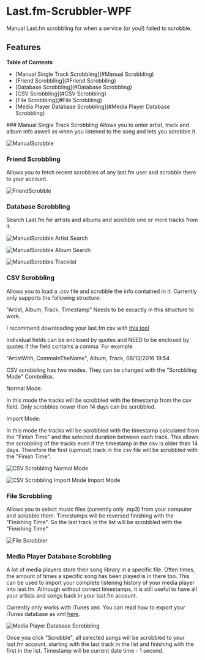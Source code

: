 # Last.fm-Scrubbler-WPF
Manual Last.fm scrobbling for when a service (or you!) failed to scrobble.

## Features

**Table of Contents**

- [Manual Single Track Scrobbling](#Manual Scrobbling)
- [Friend Scrobbling](#Friend Scrobbling)
- [Database Scrobbling](#Database Scrobbling)
- [CSV Scrobbling](#CSV Scrobbling)
- [File Scrobbling](#File Scrobbling)
- [Media Player Database Scrobbling](#Media Player Database Scrobbling)

<a name="Manual Scrobbling"/>
### Manual Single Track Scrobbling
Allows you to enter artist, track and album info aswell as when you listened to the song and lets you scrobble it.

![ManualScrobble](https://ibin.co/2jj4riPWJvZB.png)
<a name="Friend Scrobbling"/>
### Friend Scrobbling
Allows you to fetch recent scrobbles of any last.fm user and scrobble them to your account.

![FriendScrobble](https://imagebin.ca/2jj5WvbSDVRp/FriendScrobble.png)
<a name="Database Scrobbling"/>
### Database Scrobbling
Search Last.fm for artists and albums and scrobble one or more tracks from it.

![ManualScrobble Artist Search](https://ibin.co/2jj5mE7b1g6j.png)

![ManualScrobble Album Search](https://ibin.co/2jj5zxquKBgv.png)

![ManualScrobble Tracklist](https://ibin.co/2jj6BpRDoGFl.png)
<a name="CSV Scrobbling"/>
### CSV Scrobbling
Allows you to load a .csv file and scrobble the info contained in it.
Currently only supports the following structure:

"Artist, Album, Track, Timestamp"
Needs to be excactly in this structure to work.

I recommend downloading your last.fm csv with [this tool](http://benjaminbenben.com/lastfm-to-csv/)

Individual fields can be enclosed by quotes and NEED to be enclosed by quotes if the field contains a comma.
For example:

"ArtistWith, CommaInTheName", Album, Track, 06/13/2016 19:54 

CSV scrobbling has two modes. They can be changed with the "Scrobbling Mode" ComboBox.

Normal Mode:

In this mode the tracks will be scrobbled with the timestamp from the csv field. Only scrobbles newer than 14 days can be scrobbled.


Import Mode:

In this mode the tracks will be scrobbled with the timestamp calculated from the "Finish Time" and the selected duration between each track. This allows the scrobbling of the tracks even if the timestamp in the csv is older than 14 days. Therefore the first (upmost) track in the csv file will be scrobbled with the "Finish Time".

![CSV Scrobbling](https://ibin.co/2kAkY5hpYtEi.png)
Normal Mode

![CSV Scrobbling Import Mode](https://ibin.co/2kXudUqJloTY.png)
Import Mode
<a name="File Scrobbling"/>
### File Scrobbling
Allows you to select music files (currently only .mp3) from your computer and scrobble them.
Timestamps will be reversed finishing with the "Finishing Time". So the last track in the list will be scrobbled with the "Finishing Time"

![File Scrobbler](https://ibin.co/2kz1FH1Htpm8.png)
<a name="Media Player Database Scrobbling"/>
### Media Player Database Scrobbling
A lot of media players store their song library in a specific file. Often times, the amount of times a specific song has been played is in there too. This can be used to import your complete listening history of your media player into last.fm. Although without correct timestamps, it is still useful to have all your artists and songs back in your last.fm account.

Currently only works with iTunes xml. You can read how to export your iTunes database as xml [here](http://ccm.net/faq/42531-enable-the-sharing-of-itunes-library-xml-with-other-applications).

![Media Player Database Scrobbling](https://ibin.co/2ueEB36aAC75.png)

Once you click "Scrobble", all selected songs will be scrobbled to your last.fm account, starting with the last track in the list and finishing with the first in the list. Timestamp will be current date time - 1 second.
